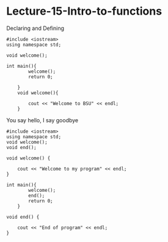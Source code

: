 # Lecture-15-Intro-to-functions


Declaring and Defining

    #include <iostream>
    using namespace std;

    void welcome();

    int main(){
            welcome();
            return 0;

        }
        void welcome(){

            cout << "Welcome to BSU" << endl;
        }
    

You say hello, I say goodbye
  
    #include <iostream>
    using namespace std;
    void welcome();
    void end();

    void welcome() {

        cout << "Welcome to my program" << endl;
    }

    int main(){
            welcome();
            end();
            return 0;
        }

    void end() {

        cout << "End of program" << endl;
    }























     
